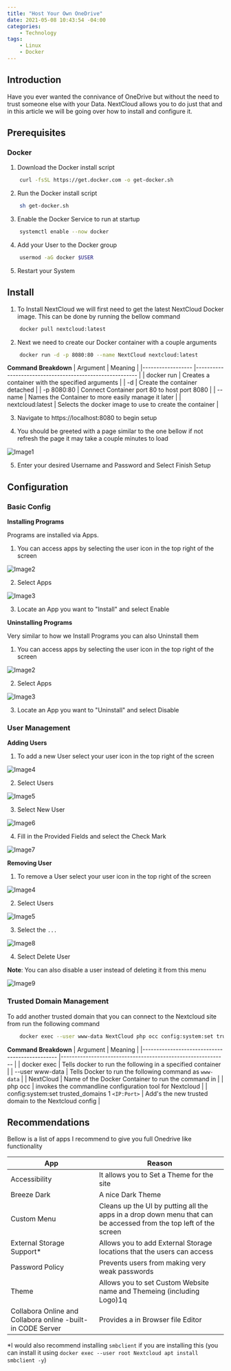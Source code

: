 ```yaml
---
title: "Host Your Own OneDrive"
date: 2021-05-08 10:43:54 -04:00
categories:
    - Technology
tags:
    - Linux
    - Docker
---
```


## Introduction
Have you ever wanted the connivance of OneDrive but without the need to trust someone else with your Data. NextCloud allows you to do just that and in this article we will be going over how to install and configure it.

## Prerequisites 
### Docker
1. Download the Docker install script
```bash
    curl -fsSL https://get.docker.com -o get-docker.sh
```

2. Run the Docker install script
```bash
    sh get-docker.sh
```

3. Enable the Docker Service to run at startup
```bash
    systemctl enable --now docker
```

4. Add your User to the Docker group
```bash
    usermod -aG docker $USER
```

5. Restart your System


## Install 
1. To Install NextCloud we will first need to get the latest NextCloud Docker image. This can be done by running the bellow command
```bash
    docker pull nextcloud:latest
```

2. Next we need to create our Docker container with a couple arguments
```bash
    docker run -d -p 8080:80 --name NextCloud nextcloud:latest
```
__Command Breakdown__
| Argument         	| Meaning                                                 	|
|------------------	|---------------------------------------------------------	|
| docker run       	| Creates a container with the specified arguments        	|
| -d               	| Create the container detached                           	|
| -p 8080:80       	| Connect Container port 80 to host port 8080             	|
| --name           	| Names the Container to more easily manage it later      	|
| nextcloud:latest 	| Selects the docker image to use to create the container 	|

3. Navigate to https://localhost:8080 to begin setup

4. You should be greeted with a page similar to the one bellow if not refresh the page it may take a couple minutes to load

![Image1](/assets/2021/HostYourOwnOnedrive/AdminCreate.png)

5. Enter your desired Username and Password and Select Finish Setup

## Configuration

### Basic Config
__Installing Programs__

Programs are installed via Apps. 
1. You can access apps by selecting the user icon in the top right of the screen

![Image2](/assets/2021/HostYourOwnOnedrive/UserIcon.png)

2. Select Apps

![Image3](/assets/2021/HostYourOwnOnedrive/Dropdown.png)

3. Locate an App you want to "Install" and select Enable 

__Uninstalling Programs__

Very similar to how we Install Programs you can also Uninstall them
1. You can access apps by selecting the user icon in the top right of the screen

![Image2](/assets/2021/HostYourOwnOnedrive/UserIcon.png)

2. Select Apps

![Image3](/assets/2021/HostYourOwnOnedrive/Dropdown.png)

3. Locate an App you want to "Uninstall" and select Disable

### User Management
__Adding Users__

1. To add a new User select your user icon in the top right of the screen

![Image4](/assets/2021/HostYourOwnOnedrive/UserIcon.png)

2. Select Users

![Image5](/assets/2021/HostYourOwnOnedrive/Dropdown2.png)

3. Select New User

![Image6](/assets/2021/HostYourOwnOnedrive/NewUserButton.png)

4. Fill in the Provided Fields and select the Check Mark

![Image7](/assets/2021/HostYourOwnOnedrive/NewUserForm.png)

__Removing User__

1. To remove a User select your user icon in the top right of the screen

![Image4](/assets/2021/HostYourOwnOnedrive/UserIcon.png)

2. Select Users

![Image5](/assets/2021/HostYourOwnOnedrive/Dropdown2.png)

3. Select the `...` 

![Image8](/assets/2021/HostYourOwnOnedrive/userdotdotdot.png)

4. Select Delete User

**Note**: You can also disable a user instead of deleting it from this menu 

![Image9](/assets/2021/HostYourOwnOnedrive/UserDropdown.png)

### Trusted Domain Management
To add another trusted domain that you can connect to the Nextcloud site from run the following command
```bash
    docker exec --user www-data NextCloud php occ config:system:set trusted_domains 1 <IP:Port>
```

__Command Breakdown__
| Argument                                      	| Meaning                                                    	|
|-----------------------------------------------	|------------------------------------------------------------	|
| docker exec                                   	| Tells docker to run the following in a specified container 	|
| --user www-data                               	| Tells Docker to run the following command as `www-data`    	|
| NextCloud                                     	| Name of the Docker Container to run the command in         	|
| php occ                                       	| invokes the commandline configuration tool for Nextcloud   	|
| config:system:set trusted_domains 1 `<IP:Port>` 	| Add's the new trusted domain to the Nextcloud config       	|

## Recommendations
Bellow is a list of apps I recommend to give you full Onedrive like functionality

| App                                                          	| Reason                                                                                                            	|
|--------------------------------------------------------------	|-------------------------------------------------------------------------------------------------------------------	|
| Accessibility                                                	| It allows you to Set a Theme for the site                                                                         	|
| Breeze Dark                                                  	| A nice Dark Theme                                                                                                 	|
| Custom Menu                                                  	| Cleans up the UI by putting all the apps in a drop down menu that can be accessed from the top left of the screen 	|
| External Storage Support*                                    	| Allows you to add External Storage locations that the users can access                                            	|
| Password Policy                                              	| Prevents users from making very weak passwords                                                                    	|
| Theme                                                        	| Allows you to set Custom Website name and Themeing (including Logo)1q                                             	|
| Collabora Online and  Collabora online -built-in CODE Server 	| Provides a in Browser file Editor                                                                                 	|

*I would also recommend installing `smbclient` if you are installing this (you can install it using `docker exec --user root Nextcloud apt install smbclient -y`)